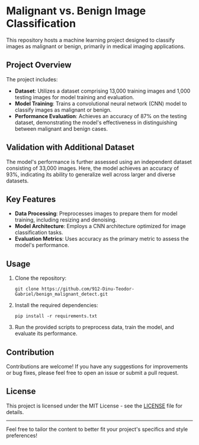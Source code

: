 # Malignant vs. Benign Image Classification

This repository hosts a machine learning project designed to classify images as malignant or benign, primarily in medical imaging applications.

## Project Overview

The project includes:

- **Dataset**: Utilizes a dataset comprising 13,000 training images and 1,000 testing images for model training and evaluation.
- **Model Training**: Trains a convolutional neural network (CNN) model to classify images as malignant or benign.
- **Performance Evaluation**: Achieves an accuracy of 87% on the testing dataset, demonstrating the model's effectiveness in distinguishing between malignant and benign cases.

## Validation with Additional Dataset

The model's performance is further assessed using an independent dataset consisting of 33,000 images. Here, the model achieves an accuracy of 93%, indicating its ability to generalize well across larger and diverse datasets.

## Key Features

- **Data Processing**: Preprocesses images to prepare them for model training, including resizing and denoising.
- **Model Architecture**: Employs a CNN architecture optimized for image classification tasks.
- **Evaluation Metrics**: Uses accuracy as the primary metric to assess the model's performance.

## Usage

1. Clone the repository:

   ```
   git clone https://github.com/912-Dinu-Teodor-Gabriel/benign_malignant_detect.git
   ```

2. Install the required dependencies:

   ```
   pip install -r requirements.txt
   ```

3. Run the provided scripts to preprocess data, train the model, and evaluate its performance.

## Contribution

Contributions are welcome! If you have any suggestions for improvements or bug fixes, please feel free to open an issue or submit a pull request.

## License

This project is licensed under the MIT License - see the [LICENSE](LICENSE) file for details.

---

Feel free to tailor the content to better fit your project's specifics and style preferences!
